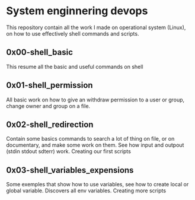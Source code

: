 # System enginnering devops

This repository contain all the work I made on operational system (Linux), on how to use effectively shell commands and scripts. 

## 0x00-shell_basic

This resume all the basic and useful commands on shell

## 0x01-shell_permission

All basic work on how to give an withdraw permission to a user or group, change owner and group on a file. 

## 0x02-shell_redirection

Contain some basics commands to search a lot of thing on file, or on documentary, and make some work on them. See how input and outpout (stdin stdout sdterr) work. Creating our first scripts 

## 0x03-shell_variables_expensions

Some exemples that show how to use variables, see how to create local or global variable. Discovers all env variables. Creating more scripts